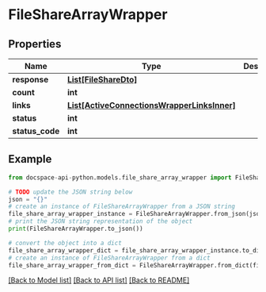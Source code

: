 # FileShareArrayWrapper

## Properties

Name | Type | Description | Notes
------------ | ------------- | ------------- | -------------
**response** | [**List[FileShareDto]**](FileShareDto.md) |  | [optional] 
**count** | **int** |  | [optional] 
**links** | [**List[ActiveConnectionsWrapperLinksInner]**](ActiveConnectionsWrapperLinksInner.md) |  | [optional] 
**status** | **int** |  | [optional] 
**status_code** | **int** |  | [optional] 

## Example

```python
from docspace-api-python.models.file_share_array_wrapper import FileShareArrayWrapper

# TODO update the JSON string below
json = "{}"
# create an instance of FileShareArrayWrapper from a JSON string
file_share_array_wrapper_instance = FileShareArrayWrapper.from_json(json)
# print the JSON string representation of the object
print(FileShareArrayWrapper.to_json())

# convert the object into a dict
file_share_array_wrapper_dict = file_share_array_wrapper_instance.to_dict()
# create an instance of FileShareArrayWrapper from a dict
file_share_array_wrapper_from_dict = FileShareArrayWrapper.from_dict(file_share_array_wrapper_dict)
```
[[Back to Model list]](../README.md#documentation-for-models) [[Back to API list]](../README.md#documentation-for-api-endpoints) [[Back to README]](../README.md)


